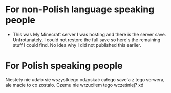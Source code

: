# For non-Polish language speaking people
- This was My Minecraft server I was hosting and there is the server save. Unfrotunately, I could not restore the full save so here's the remaining stuff I could find. No idea why I did not published this earlier.
# For Polish speaking people
Niestety nie udało się wszystkiego odzyskać całego save'a z tego serwera, ale macie to co zostało. Czemu nie wrzuciłem tego wcześniej? xd